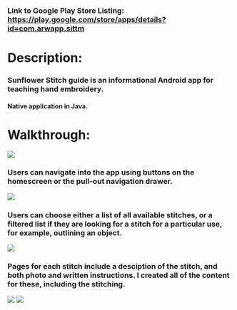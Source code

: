 ### Link to Google Play Store Listing: https://play.google.com/store/apps/details?id=com.arwapp.sittm

# Description: 
### Sunflower Stitch guide is an informational Android app for teaching hand embroidery.  
#### Native application in Java.

# Walkthrough:

<img src="https://i.imgur.com/07WQYpP.png?">

### Users can navigate into the app using buttons on the homescreen or the pull-out navigation drawer.

<img src="https://i.imgur.com/CP2l7lm.png?">

### Users can choose either a list of all available stitches, or a filtered list if they are looking for a stitch for a particular use, for example, outlining an object. 

<img src="https://i.imgur.com/c7IfvXG.png?2">

### Pages for each stitch include a desciption of the stitch, and both photo and written instructions. I created all of the content for these, including the stitching.

<img src="https://i.imgur.com/dB8HREd.png?2">


<img src="https://i.imgur.com/lcfwbDk.png?2">
